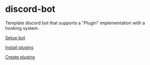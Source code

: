 # discord-bot

Template discord bot that supports a "Plugin" implementation with a hooking system.

[Setup bot](/docs/setup_bot.md)

[Install plugins](/docs/install_plugins.md)

[Create plugins](/docs/create_plugins.md)

